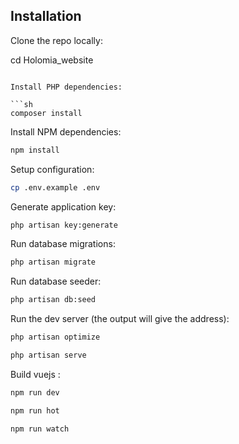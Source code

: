 ## Installation

Clone the repo locally:

cd Holomia_website

````

Install PHP dependencies:

```sh
composer install
````

Install NPM dependencies:

```sh
npm install
```

Setup configuration:

```sh
cp .env.example .env
```

Generate application key:

```sh
php artisan key:generate
```

Run database migrations:

```sh
php artisan migrate
```

Run database seeder:

```sh
php artisan db:seed
```

Run the dev server (the output will give the address):

```sh
php artisan optimize
```

```sh
php artisan serve
```

Build vuejs :

```sh
npm run dev
```

```sh
npm run hot
```

```sh
npm run watch
```
